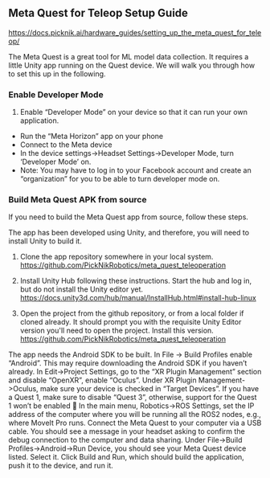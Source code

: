 ## Meta Quest for Teleop Setup Guide

https://docs.picknik.ai/hardware_guides/setting_up_the_meta_quest_for_teleop/

The Meta Quest is a great tool for ML model data collection. It requires a little Unity app running on the Quest device. We will walk you through how to set this up in the following.


### Enable Developer Mode

1. Enable “Developer Mode” on your device so that it can run your own application.
- Run the “Meta Horizon” app on your phone
- Connect to the Meta device
- In the device settings->Headset Settings->Developer Mode, turn ‘Developer Mode’ on.
- Note: You may have to log in to your Facebook account and create an “organization” for you to be able to turn developer mode on.


### Build Meta Quest APK from source
If you need to build the Meta Quest app from source, follow these steps.

The app has been developed using Unity, and therefore, you will need to install Unity to build it.

1. Clone the app repository somewhere in your local system.
  https://github.com/PickNikRobotics/meta_quest_teleoperation

2. Install Unity Hub following these instructions. Start the hub and log in, but do not install the Unity editor yet.
  https://docs.unity3d.com/hub/manual/InstallHub.html#install-hub-linux

3. Open the project from the github repository, or from a local folder if cloned already. It should prompt you with the requisite Unity Editor version you'll need to open the project. Install this version.
https://github.com/PickNikRobotics/meta_quest_teleoperation

The app needs the Android SDK to be built. In File -> Build Profiles enable “Android”. This may require downloading the Android SDK if you haven’t already.
In Edit->Project Settings, go to the “XR Plugin Management” section and disable “OpenXR”, enable “Oculus”.
Under XR Plugin Management->Oculus, make sure your device is checked in “Target Devices”. If you have a Quest 1, make sure to disable “Quest 3”, otherwise, support for the Quest 1 won’t be enabled 🤷
In the main menu, Robotics->ROS Settings, set the IP address of the computer where you will be running all the ROS2 nodes, e.g., where MoveIt Pro runs.
Connect the Meta Quest to your computer via a USB cable. You should see a message in your headset asking to confirm the debug connection to the computer and data sharing.
Under File->Build Profiles->Android->Run Device, you should see your Meta Quest device listed. Select it.
Click Build and Run, which should build the application, push it to the device, and run it.
